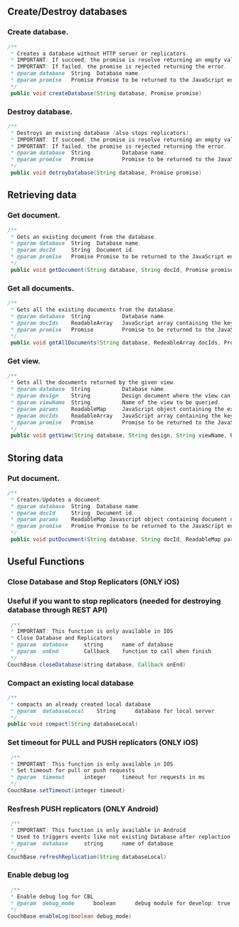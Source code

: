 ## Create/Destroy databases

### Create database.
```java
/**
 * Creates a database without HTTP server or replicators.
 * IMPORTANT: If succeed, the promise is resolve returning an empty value.
 * IMPORTANT: If failed, the promise is rejected returning the error.
 * @param database  String  Database name.
 * @param promise   Promise Promise to be returned to the JavaScript engine.
 */
 public void createDatabase(String database, Promise promise)
```
### Destroy database.
```java
/**
 * Destroys an existing database (also stops replicators).
 * IMPORTANT: If succeed, the promise is resolve returning an empty value.
 * IMPORTANT: If failed, the promise is rejected returning the error.
 * @param database  String          Database name.
 * @param promise   Promise         Promise to be returned to the JavaScript engine.
 */
 public void detroyDatabase(String database, Promise promise)
```

## Retrieving data

### Get document.
```java
/**
 * Gets an existing document from the database.
 * @param database  String  Database name.
 * @param docId     String  Document id.
 * @param promise   Promise Promise to be returned to the JavaScript engine.
 */
 public void getDocument(String database, String docId, Promise promise)
```
### Get all documents.
```java
/**
 * Gets all the existing documents from the database.
 * @param database  String          Database name.
 * @param docIds    ReadableArray   JavaScript array containing the keys.
 * @param promise   Promise         Promise to be returned to the JavaScript engine.
 */
 public void getAllDocuments(String database, RedeableArray docIds, Promise promise)
```
### Get view.
```java
/**
 * Gets all the documents returned by the given view.
 * @param database  String          Database name.
 * @param design    String          Design document where the view can be found.
 * @param viewName  String          Name of the view to be queried.
 * @param params    ReadableMap     JavaScript object containing the extra parameters to pass to the view.
 * @param docIds    ReadableArray   JavaScript array containing the keys.
 * @param promise   Promise         Promise to be returned to the JavaScript engine.
 */
 public void getView(String database, String design, String viewName, ReadableMap params, ReadableArray docIds, Promise promise)
```

## Storing data

### Put document.
```java
/**
 * Creates/Updates a document.
 * @param database  String  Database name.
 * @param docId     String  Document id.
 * @param params    ReadableMap Javascript object containing document data.
 * @param promise   Promise Promise to be returned to the JavaScript engine.
 */
 public void putDocument(String database, String docId, ReadableMap params, Promise promise)
```

## Useful Functions

### Close Database and Stop Replicators (ONLY iOS)
### Useful if you want to stop replicators (needed for destroying database through REST API)
```java
 /**
 * IMPORTANT: This function is only available in IOS
 * Close Database and Replicators
 * @param  database     string      name of database
 * @param  onEnd        Callback    function to call when finish
 */
CouchBase.closeDatabase(string database, Callback onEnd)
```
### Compact an existing local database
```java
/**
 * compacts an already created local database
 * @param  databaseLocal    String      database for local server
 */
public void compact(String databaseLocal)
```
### Set timeout for PULL and PUSH replicators (ONLY iOS)
```java
 /**
 * IMPORTANT: This function is only available in IOS
 * Set timeout for pull or push requests
 * @param  timeout      integer     timeout for requests in ms
 */
CouchBase.setTimeout(integer timeout)
```
### Resfresh PUSH replicators (ONLY Android)
```java
 /**
 * IMPORTANT: This function is only available in Android
 * Used to triggers events like not existing Database after replaction started.
 * @param  database     string      name of database
 */
CouchBase.refreshReplication(String databaseLocal)
```
### Enable debug log
```java
 /**
 * Enable debug log for CBL
 * @param  debug_mode      boolean      debug module for develop: true for VERBOSE log, false for Default log level.
 */
CouchBase.enableLog(boolean debug_mode)
```
